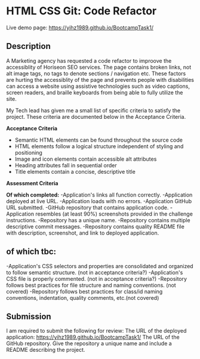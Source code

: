 # HTML CSS Git: Code Refactor

Live demo page: https://yihz1989.github.io/BootcampTask1/

## Description 
A Marketing agency has requested a code refactor to improove the accessiblity of Horiseon SEO services.
The page contains broken links, not alt image tags, no tags to denote sections / navigation etc.
These factors are hurting the accessiblity of the page and prevents people with disabilities can access a website using assistive technologies such as video captions, screen readers, and braille keyboards from being able to fully utilize the site.

My Tech lead has given me a small list of specific criteria to satisfy the project. These criteria are documented below in the Acceptance Criteria.


**Acceptance Criteria**
- Semantic HTML elements can be found throughout the source code
- HTML elements follow a logical structure independent of styling and positioning
- Image and icon elements contain accessible alt attributes
- Heading attributes fall in sequential order
- Title elements contain a concise, descriptive title

**Assessment Criteria**

**Of which completed:**
-Application's links all function correctly.
-Application deployed at live URL.
-Application loads with no errors.
-Application GitHub URL submitted.
-GitHub repository that contains application code.
-Application resembles (at least 90%) screenshots provided in the challenge instructions.
-Repository has a unique name.
-Repository contains multiple descriptive commit messages.
-Repository contains quality README file with description, screenshot, and link to deployed application.

## of which tbc:

-Application's CSS selectors and properties are consolidated and organized to follow semantic structure. (not in acceptance criteria?)
-Application's CSS file is properly commented. (not in acceptance criteria?)
-Repository follows best practices for file structure and naming conventions. (not covered)
-Repository follows best practices for class/id naming conventions, indentation, quality comments, etc.(not covered)

## Submission
I am required to submit the following for review:
The URL of the deployed application: https://yihz1989.github.io/BootcampTask1/
The URL of the GitHub repository. Give the repository a unique name and include a README describing the project.
